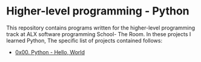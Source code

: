 # Higher-level programming - Python

This repository contains programs written for the higher-level programming
track at ALX software programming School- The Room.  In these projects I learned Python, 
The specific list of projects contained follows:

* [0x00. Python - Hello, World](./0x00-python-hello_world)